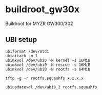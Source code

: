 # buildroot_gw30x
Buildroot for MYZR GW300/302


## UBI setup

```
ubiformat /dev/mtd1
ubiattach -m 1
ubimkvol /dev/ubi0 -N kernel -s 16MiB
ubimkvol /dev/ubi0 -N rescue -s 16MiB
ubimkvol /dev/ubi0 -N rootfs -s 64MiB

tftp -g -r rootfs.squashfs x.x.x.x

ubiupdatevol /dev/ubi0_2 rootfs.squashfs
```
